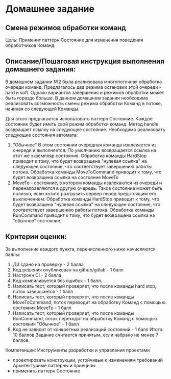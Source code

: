 # Домашнее задание
## Смена режимов обработки команд

Цель:
Применит паттерн Состояние для изменения поведения обработчиков Команд.


## Описание/Пошаговая инструкция выполнения домашнего задания:
В домашнем задании №2 была реализована многопоточная обработка очереди команд. Предлагалось два режима остановки этой очереди - hard и soft.
Однако вариантов завершения и режимов обработки может быть гораздо больше. В данном домашнем задании необходимо реализовать возможность смены режима обработки Команд в потоке, начиная со следующей Команды.

Для этого предлагается использовать паттерн Состояние. Каждое состояние будет иметь свой режим обработки команд. Метод handle возвращает ссылку на следующее состояние.
Необходимо реализовать следующие состояния автомата:

1. "Обычное"
В этом состоянии очередная команда извлекается из очереди и выполняется. По умолчанию возвращается ссылка на этот же экземпляр состояния.
Обработка команды HardStop приводит к тому, что будет возвращена "нулевая ссылка" на следующее состояние, что соответствует завершению работы потока.
Обработка команды MoveToCommand приводит к тому, что будет возвращена ссылка на состояние MoveTo
2. MoveTo - состояние, в котором команды извлекаются из очереди и перенаправляются в другую очередь. Такое состояние может быть полезно, если хотите разгрузить сервер перед предстоящим его выключением.
Обработка команды HardStop приводит к тому, что будет возвращена "нулевая ссылка" на следующее состояние, что соответствует завершению работы потока.
Обработка команды RunCommand приводит к тому, что будет возвращена ссылка на "обычное" состояние.

## Критерии оценки:
За выполнение каждого пункта, перечисленного ниже начисляются баллы:

1. ДЗ сдано на проверку - 2 балла
2. Код решения опубликован на github/gitlab - 1 балл
3. Настроен CI - 2 балла
4. Код компилируется без ошибок - 1 балл.
5. Написать тест, который проверяет, что после команды hard stop, поток завершается - 1 балл
6. Написать тест, который проверяет, что после команды MoveToCommand, поток переходит на обработку Команд с помощью состояния MoveTo - 1 балл
7. Написать тест, который проверяет, что после команды RunCommand, поток переходит на обработку Команд с помощью состояния "Обычное" - 1 балл
8. Код не зависит от конкретных реализаций состояний - 1 балл
Итого: 10 баллов
Задание считается принятым, если набрано не менее 7 баллов.


Компетенции:
Инструменты разработки и управления проектами
- проектировать конструкции, устойчивые к изменениям требований
Архитектурные паттерны и принципы
- применять паттерн Состояние